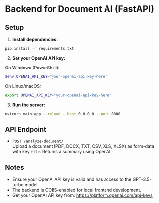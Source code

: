 # Backend for Document AI (FastAPI)

## Setup

1. **Install dependencies:**

```bash
pip install -r requirements.txt
```

2. **Set your OpenAI API key:**

On Windows (PowerShell):
```powershell
$env:OPENAI_API_KEY="your-openai-api-key-here"
```
On Linux/macOS:
```bash
export OPENAI_API_KEY="your-openai-api-key-here"
```

3. **Run the server:**

```bash
uvicorn main:app --reload --host 0.0.0.0 --port 8000
```

## API Endpoint

- `POST /analyze-document/`  
  Upload a document (PDF, DOCX, TXT, CSV, XLS, XLSX) as form-data with key `file`. Returns a summary using OpenAI.

## Notes
- Ensure your OpenAI API key is valid and has access to the GPT-3.5-turbo model.
- The backend is CORS-enabled for local frontend development.
- Get your OpenAI API key from: https://platform.openai.com/api-keys 